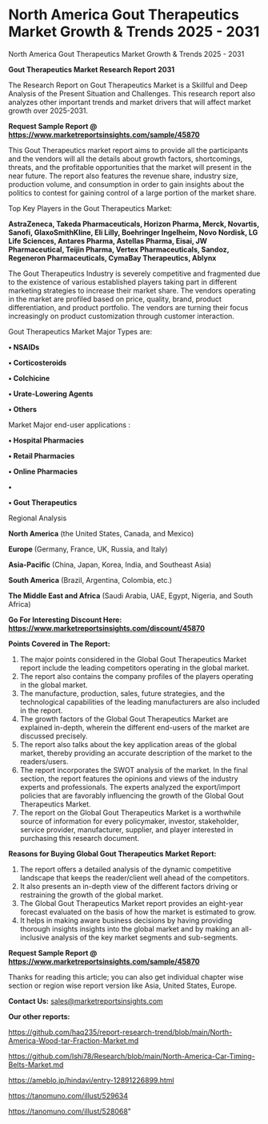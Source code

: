 # North America Gout Therapeutics Market Growth & Trends 2025 - 2031
North America Gout Therapeutics Market Growth & Trends 2025 - 2031

<strong>Gout Therapeutics Market Research Report 2031</strong>

The Research Report on Gout Therapeutics Market is a Skillful and Deep Analysis of the Present Situation and Challenges. This research report also analyzes other important trends and market drivers that will affect market growth over 2025-2031.

<strong>Request Sample Report @ <a href=https://www.marketreportsinsights.com/sample/45870>https://www.marketreportsinsights.com/sample/45870</a></strong>

This Gout Therapeutics market report aims to provide all the participants and the vendors will all the details about growth factors, shortcomings, threats, and the profitable opportunities that the market will present in the near future. The report also features the revenue share, industry size, production volume, and consumption in order to gain insights about the politics to contest for gaining control of a large portion of the market share.

Top Key Players in the Gout Therapeutics Market:

<strong>AstraZeneca, Takeda Pharmaceuticals, Horizon Pharma, Merck, Novartis, Sanofi, GlaxoSmithKline, Eli Lilly, Boehringer Ingelheim, Novo Nordisk, LG Life Sciences, Antares Pharma, Astellas Pharma, Eisai, JW Pharmaceutical, Teijin Pharma, Vertex Pharmaceuticals, Sandoz, Regeneron Pharmaceuticals, CymaBay Therapeutics, Ablynx</strong>

The Gout Therapeutics Industry is severely competitive and fragmented due to the existence of various established players taking part in different marketing strategies to increase their market share. The vendors operating in the market are profiled based on price, quality, brand, product differentiation, and product portfolio. The vendors are turning their focus increasingly on product customization through customer interaction.

Gout Therapeutics Market Major Types are:

<strong>•  NSAIDs

•  Corticosteroids

•  Colchicine

•  Urate-Lowering Agents

•  Others</strong>

Market Major end-user applications :

<strong>•  Hospital Pharmacies

•  Retail Pharmacies

•  Online Pharmacies

•  

•  Gout Therapeutics</strong>

Regional Analysis

</u><strong><b>North America</b></strong> (the United States, Canada, and Mexico)

<strong><b>Europe </b></strong>(Germany, France, UK, Russia, and Italy)

<strong><b>Asia-Pacific</b></strong> (China, Japan, Korea, India, and Southeast Asia)

<strong><b>South America</b></strong> (Brazil, Argentina, Colombia, etc.)

<strong><b>The Middle East and Africa</b></strong> (Saudi Arabia, UAE, Egypt, Nigeria, and South Africa)

<strong>Go For Interesting Discount Here: <a href=https://www.marketreportsinsights.com/discount/45870>https://www.marketreportsinsights.com/discount/45870</a></strong>

<strong>Points Covered in The Report:</strong>
<ol>
  <li>The major points considered in the Global Gout Therapeutics Market report include the leading competitors operating in the global market.</li>
  <li>The report also contains the company profiles of the players operating in the global market.</li>
  <li>The manufacture, production, sales, future strategies, and the technological capabilities of the leading manufacturers are also included in the report.</li>
  <li>The growth factors of the Global Gout Therapeutics Market are explained in-depth, wherein the different end-users of the market are discussed precisely.</li>
  <li>The report also talks about the key application areas of the global market, thereby providing an accurate description of the market to the readers/users.</li>
  <li>The report incorporates the SWOT analysis of the market. In the final section, the report features the opinions and views of the industry experts and professionals. The experts analyzed the export/import policies that are favorably influencing the growth of the Global Gout Therapeutics Market.</li>
  <li>The report on the Global Gout Therapeutics Market is a worthwhile source of information for every policymaker, investor, stakeholder, service provider, manufacturer, supplier, and player interested in purchasing this research document.</li>
</ol>
<strong>Reasons for Buying Global Gout Therapeutics Market Report:</strong>

<ol>
  <li>The report offers a detailed analysis of the dynamic competitive landscape that keeps the reader/client well ahead of the competitors.</li>
  <li>It also presents an in-depth view of the different factors driving or restraining the growth of the global market.</li>
  <li>The Global Gout Therapeutics Market report provides an eight-year forecast evaluated on the basis of how the market is estimated to grow.</li>
  <li>It helps in making aware business decisions by having providing thorough insights insights into the global market and by making an all-inclusive analysis of the key market segments and sub-segments.</li>
</ol>
<strong>Request Sample Report @ <a href=https://www.marketreportsinsights.com/sample/45870>https://www.marketreportsinsights.com/sample/45870</a></strong>


Thanks for reading this article; you can also get individual chapter wise section or region wise report version like Asia, United States, Europe.

<strong>Contact Us:</strong>
sales@marketreportsinsights.com

<strong>Our other reports:</strong>

<a href=https://github.com/haq235/report-research-trend/blob/main/North-America-Wood-tar-Fraction-Market.md>https://github.com/haq235/report-research-trend/blob/main/North-America-Wood-tar-Fraction-Market.md</a>

<a href=https://github.com/Ishi78/Research/blob/main/North-America-Car-Timing-Belts-Market.md>https://github.com/Ishi78/Research/blob/main/North-America-Car-Timing-Belts-Market.md</a>

<a href=https://ameblo.jp/hindavi/entry-12891226899.html>https://ameblo.jp/hindavi/entry-12891226899.html</a>

<a href=https://tanomuno.com/illust/529634>https://tanomuno.com/illust/529634</a>

<a href=https://tanomuno.com/illust/528068>https://tanomuno.com/illust/528068</a>"
